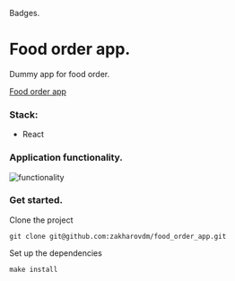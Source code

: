 Badges.

# Food order app.

Dummy app for food order.

[Food order app]()

### Stack:

* React

### Application functionality.

![functionality]()

### Get started.

Clone the project

`git clone git@github.com:zakharovdm/food_order_app.git`

Set up the dependencies

`make install`